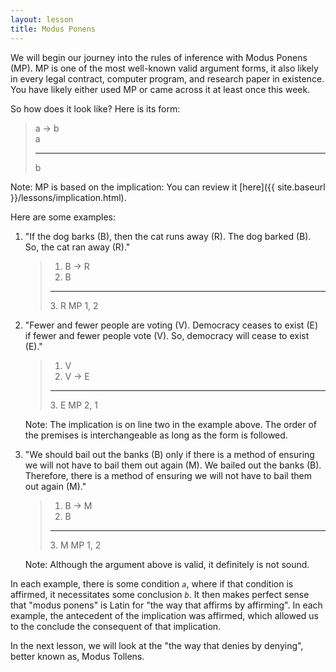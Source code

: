 ```yaml
---
layout: lesson
title: Modus Ponens
---
```


We will begin our journey into the rules of inference with Modus Ponens (MP). MP is one of the most well-known valid argument forms, it also likely in every legal contract, computer program, and research paper in existence. You have likely either used MP or came across it at least once this week.

So how does it look like? Here is its form:

> a → b <br>
> a 
><hr>
> b

Note: MP is based on the implication: You can review it [here]({{ site.baseurl }}/lessons/implication.html).

Here are some examples:

1. "If the dog barks (B), then the cat runs away (R). The dog barked (B). So, the cat ran away (R)."

    > 1. B → R
    > 2. B
    ><hr>
    > 3. R <span class="deduction-support">MP 1, 2</span>

2. "Fewer and fewer people are voting (V). Democracy ceases to exist (E) if fewer and fewer people vote (V). So, democracy will cease to exist (E)."

    > 1. V
    > 2. V → E
    ><hr>
    > 3. E <span class="deduction-support">MP 2, 1</span>

    Note: The implication is on line two in the example above. The order of the premises is interchangeable as long as the form is followed.

3. "We should bail out the banks (B) only if there is a method of ensuring we will not have to bail them out again (M). We bailed out the banks (B). Therefore, there is a method of ensuring we will not have to bail them out again (M)."

    > 1. B → M
    > 2. B
    ><hr>
    > 3. M <span class="deduction-support">MP 1, 2</span>

    Note: Although the argument above is valid, it definitely is not sound.

In each example, there is some condition _`a`_, where if that condition is affirmed, it necessitates some conclusion _`b`_. It then makes perfect sense that "modus ponens" is Latin for "the way that affirms by affirming". In each example, the antecedent of the implication was affirmed, which allowed us to the conclude the consequent of that implication.

In the next lesson, we will look at the "the way that denies by denying", better known as, Modus Tollens.